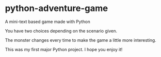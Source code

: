 # python-adventure-game
A mini-text based game made with Python 

You have two choices depending on the scenario given. 

The monster changes every time to make the game a little more interesting.

This was my first major Python project. I hope you enjoy it!

